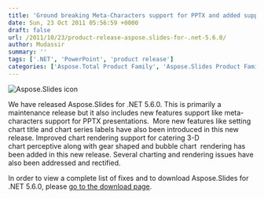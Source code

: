 ```yaml
---
title: 'Ground breaking Meta-Characters support for PPTX and added support for modifying Chart Title & Series Labels provided in new release of Aspose.Slides for .NET'
date: Sun, 23 Oct 2011 05:56:59 +0000
draft: false
url: /2011/10/23/product-release-aspose.slides-for-.net-5.6.0/
author: Mudassir
summary: ''
tags: ['.NET', 'PowerPoint', 'product release']
categories: ['Aspose.Total Product Family', 'Aspose.Slides Product Family']
---
```


![Aspose.Slides icon][1]

We have released Aspose.Slides for .NET 5.6.0. This is primarily a maintenance release but it also includes new features support like meta-characters support for PPTX presentations.  More new features like setting chart title and chart series labels have also been introduced in this new release. Improved chart rendering support for catering 3-D chart perceptive along with gear shaped and bubble chart  rendering has been added in this new release. Several charting and rendering issues have also been addressed and rectified.

In order to view a complete list of fixes and to download Aspose.Slides for .NET 5.6.0, please [go to the download page][2].




[1]: http://www.aspose.com/Images/aspose.slides-logo2.jpg
[2]: http://www.aspose.com/community/files/51/.net-components/aspose.slides-for-.net/default.aspx




